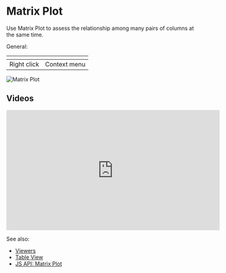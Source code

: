<!-- TITLE: Matrix Plot -->
<!-- SUBTITLE: -->

# Matrix Plot

Use Matrix Plot to assess the relationship among many pairs of columns at the same time.

General:

| []()                  |                 |
|-----------------------|-----------------|
| Right click           | Context menu    |

![Matrix Plot](../../uploads/viewers/matrix-plot.png "Matrix Plot")

## Videos

<iframe width="560" height="315" src="https://www.youtube.com/embed/7MBXWzdC0-I?start=1653" frameborder="0" allow="accelerometer; autoplay; clipboard-write; encrypted-media; gyroscope; picture-in-picture" allowfullscreen></iframe>

See also: 
  
  * [Viewers](../viewers.md)
  * [Table View](../../overview/table-view.md)
  * [JS API: Matrix Plot](https://public.datagrok.ai/js/samples/ui/viewers/matrix-plot)

